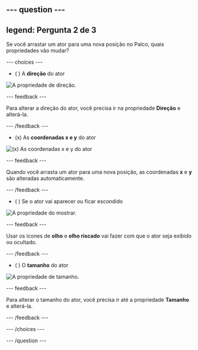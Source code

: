 --- question ---
---
legend: Pergunta 2 de 3
---

Se você arrastar um ator para uma nova posição no Palco, quais propriedades vão mudar?

--- choices ---

- ( ) A **direção** do ator

![A propriedade de direção.](images/direction.png)

  --- feedback ---

Para alterar a direção do ator, você precisa ir na propriedade **Direção** e alterá-la.

  --- /feedback ---

- (x) As **coordenadas x e y** do ator

![(x) As coordenadas x e y do ator ](images/coordinates.png)

  --- feedback ---

Quando você arrasta um ator para uma nova posição, as coordenadas **x** e **y** são alteradas automaticamente.

  --- /feedback ---

- ( ) Se o ator vai aparecer ou ficar escondido

![A propriedade do mostrar.](images/visibility.png)

  --- feedback ---

Usar os ícones de **olho** e **olho riscado** vai fazer com que o ator seja exibido ou ocultado.

  --- /feedback ---

- ( ) O **tamanho** do ator

![A propriedade de tamanho.](images/size.png)

  --- feedback ---

Para alterar o tamanho do ator, você precisa ir até a propriedade **Tamanho** e alterá-la.

  --- /feedback ---

--- /choices ---

--- /question ---
